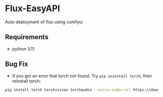# Flux-EasyAPI
Auto deployment of flux using comfyui

## Requirements
- python 3.11



## Bug Fix
- if you got an error that torch not found. Try `pip uninstall torch`, then reinstall torch:
```bash
pip install torch torchvision torchaudio --extra-index-url https://download.pytorch.org/whl/cu124
```
